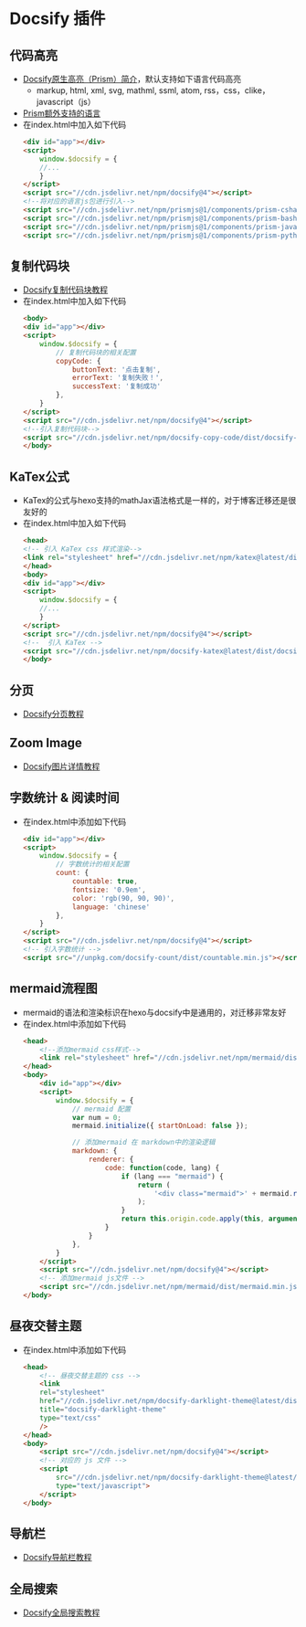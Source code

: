# Docsify 插件
## 代码高亮
* [Docsify原生高亮（Prism）简介](https://docsify.js.org/#/language-highlight)，默认支持如下语言代码高亮
  * markup, html, xml, svg, mathml, ssml, atom, rss，css，clike，javascript（js）
* [Prism额外支持的语言](https://cdn.jsdelivr.net/npm/prismjs@1/components/)
* 在index.html中加入如下代码
    ```html
    <div id="app"></div>
    <script>
        window.$docsify = {
        //...
        }
    </script>
    <script src="//cdn.jsdelivr.net/npm/docsify@4"></script>
    <!--将对应的语言js包进行引入-->
    <script src="//cdn.jsdelivr.net/npm/prismjs@1/components/prism-csharp.min.js"></script>
    <script src="//cdn.jsdelivr.net/npm/prismjs@1/components/prism-bash.min.js"></script>
    <script src="//cdn.jsdelivr.net/npm/prismjs@1/components/prism-java.min.js"></script>
    <script src="//cdn.jsdelivr.net/npm/prismjs@1/components/prism-python.min.js"></script>
    ```

## 复制代码块
* [Docsify复制代码块教程](https://docsify.js.org/#/plugins?id=copy-to-clipboard)
* 在index.html中加入如下代码
    ```html
    <body>
    <div id="app"></div>
    <script>
        window.$docsify = {
            // 复制代码块的相关配置
            copyCode: {
                buttonText: '点击复制',
                errorText: '复制失败！',
                successText: '复制成功'
            },
        }
    </script>
    <script src="//cdn.jsdelivr.net/npm/docsify@4"></script>
    <!--引入复制代码块-->
    <script src="//cdn.jsdelivr.net/npm/docsify-copy-code/dist/docsify-copy-code.min.js"></script>
    </body>
    ```

## KaTex公式
* KaTex的公式与hexo支持的mathJax语法格式是一样的，对于博客迁移还是很友好的
* 在index.html中加入如下代码
    ```html
    <head>
    <!-- 引入 KaTex css 样式渲染-->
    <link rel="stylesheet" href="//cdn.jsdelivr.net/npm/katex@latest/dist/katex.min.css"/>
    </head>
    <body>
    <div id="app"></div>
    <script>
        window.$docsify = {
        //...
        }
    </script>
    <script src="//cdn.jsdelivr.net/npm/docsify@4"></script>
    <!--  引入 KaTex -->
    <script src="//cdn.jsdelivr.net/npm/docsify-katex@latest/dist/docsify-katex.js"></script>
    </body>
    ```

## 分页
* [Docsify分页教程](https://docsify.js.org/#/plugins?id=pagination)

## Zoom Image
* [Docsify图片详情教程](https://docsify.js.org/#/plugins?id=zoom-image)

## 字数统计 & 阅读时间
* 在index.html中添加如下代码
    ```html
    <div id="app"></div>
    <script>
        window.$docsify = {
            // 字数统计的相关配置
            count: {
                countable: true,
                fontsize: '0.9em',
                color: 'rgb(90, 90, 90)',
                language: 'chinese'
            },
        }
    </script>
    <script src="//cdn.jsdelivr.net/npm/docsify@4"></script>
    <!-- 引入字数统计 -->
    <script src="//unpkg.com/docsify-count/dist/countable.min.js"></script>
    ```

## mermaid流程图
* mermaid的语法和渲染标识在hexo与docsify中是通用的，对迁移非常友好
* 在index.html中添加如下代码
    ```html
    <head>
        <!--添加mermaid css样式-->
        <link rel="stylesheet" href="//cdn.jsdelivr.net/npm/mermaid/dist/mermaid.min.css">
    </head>
    <body>
        <div id="app"></div>
        <script>
            window.$docsify = {
                // mermaid 配置
                var num = 0;
                mermaid.initialize({ startOnLoad: false });

                // 添加mermaid 在 markdown中的渲染逻辑
                markdown: {
                    renderer: {
                        code: function(code, lang) {
                            if (lang === "mermaid") {
                                return (
                                    '<div class="mermaid">' + mermaid.render('mermaid-svg-' + num++, code) + "</div>"
                                );
                            }
                            return this.origin.code.apply(this, arguments);
                        }
                    }
                },
            }
        </script>
        <script src="//cdn.jsdelivr.net/npm/docsify@4"></script>
        <!-- 添加mermaid js文件 -->
        <script src="//cdn.jsdelivr.net/npm/mermaid/dist/mermaid.min.js"></script>
    </body>
    ```

## 昼夜交替主题
* 在index.html中添加如下代码
    ```html
    <head>
        <!-- 昼夜交替主题的 css -->
        <link 
        rel="stylesheet"
        href="//cdn.jsdelivr.net/npm/docsify-darklight-theme@latest/dist/style.min.css"
        title="docsify-darklight-theme"
        type="text/css"
        />
    </head>
    <body>
        <script src="//cdn.jsdelivr.net/npm/docsify@4"></script>
        <!-- 对应的 js 文件 -->
        <script 
            src="//cdn.jsdelivr.net/npm/docsify-darklight-theme@latest/dist/index.min.js"
            type="text/javascript">
        </script>
    </body>
    ```
## 导航栏
* [Docsify导航栏教程](https://docsify.js.org/#/custom-navbar)

## 全局搜索
* [Docsify全局搜索教程](https://docsify.js.org/#/plugins?id=full-text-search)
